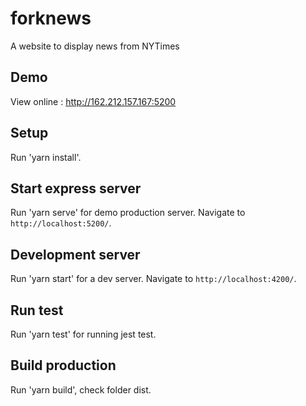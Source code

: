 # forknews
A website to display news from NYTimes

## Demo

View online : http://162.212.157.167:5200

## Setup

Run 'yarn install'.

## Start express server

Run 'yarn serve' for demo production server. Navigate to `http://localhost:5200/`.


## Development server

Run 'yarn start' for a dev server. Navigate to `http://localhost:4200/`.

## Run test

Run 'yarn test' for running jest test.

## Build production

Run 'yarn build', check folder dist.